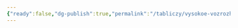 ```yaml
---
{"ready":false,"dg-publish":true,"permalink":"/tabliczy/vysokoe-vozrozhdenie/madonna-s-mladenczem-i-sv-ioannom-na-lugu/","dgPassFrontmatter":true}
---
```




